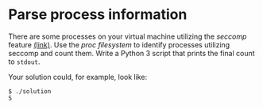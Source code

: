 # Parse process information

There are some processes on your virtual machine utilizing the _seccomp_ feature [(link)](http://man7.org/linux/man-pages/man2/seccomp.2.html). Use the _proc filesystem_ to identify processes utilizing seccomp and count them. Write a Python 3 script that prints the final count to `stdout`. 

Your solution could, for example, look like:

```shell
$ ./solution
5
```

